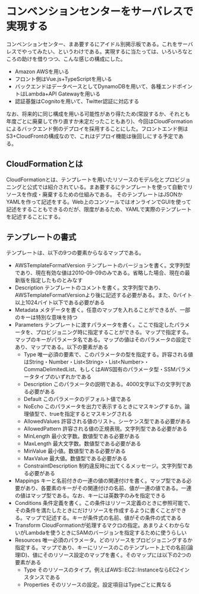 # コンベンションセンターをサーバレスで実現する

コンベンションセンター、まあ要するにアイドル別掲示板である。これをサーバレスでやってみたい、というわけである。実現するに当たっては、いろいろなところの助けを借りつつ、こんな感じの構成にした。

- Amazon AWSを用いる
- フロント側はVue.js+TypeScriptを用いる
- バックエンドはデータベースとしてDynamoDBを用いて、各種エンドポイントはLambda+API Gatewayを用いる
- 認証基盤はCognitoを用いて、Twitter認証に対応する

なお、将来的に同じ構成を用いる可能性があり得たため(常設するか、それとも年度ごとに廃棄して作り直すか未定だったこともあり)、今回はCloudFormationによるバックエンド側のデプロイを採用することにした。フロントエンド側はS3+CloudFrontの構成なので、これはデプロイ機能は後回しにする予定である。

## CloudFormationとは

CloudFormationとは、テンプレートを用いたリソースのモデル化とプロビジョニングと公式では紹介されている。まあ要するにテンプレートを使って自動でリソースを作成・廃棄するための仕組みである。
そのテンプレートはJSONかYAMLを作って記述をする。Web上のコンソールではオンラインでGUIを使って記述をすることもできるのだが、限度があるため、YAMLで実際のテンプレートを記述することにする。

## テンプレートの書式

テンプレートは、以下の9つの要素からなるマップである。

- AWSTemplateFormatVersion テンプレートのバージョンを書く。文字列型であり、現在有効な値は2010-09-09のみである。省略した場合、現在の最新版を指定したものとみなす
- Description テンプレートのコメントを書く。文字列型であり、AWSTemplateFormatVersionより後に記述する必要がある。また、0バイト以上1024バイト以下である必要がある
- Metadata メタデータを書く。任意のマップを入れることができるが、一部のキーは特別な意味を持つ
- Parameters テンプレートに渡すパラメータを書く。ここで指定したパラメータを、プロビジョニング時に指定することができる。マップで指定する。マップのキーがパラメータ名である。マップの値はそのパラメータの設定であり、マップである。以下の要素がある
    - Type 唯一必須の要素で、このパラメータの型を指定する。許容される値はString・Number・List&lt;String&gt;・List&lt;Number&gt;・CommaDelimitedList、もしくはAWS固有のパラメータ型・SSMパラメータタイプのいずれかである
    - Description このパラメータの説明である。4000文字以下の文字列である必要がある
    - Default このパラメータのデフォルト値である
    - NoEcho このパラメータを出力で表示するときにマスキングするか。論理値型で、trueを指定するとマスキングされる
    - AllowedValues 許容される値のリスト。シーケンス型である必要がある
    - AllowedPattern 許容される値の正規表現。文字列型である必要がある
    - MinLength 最小文字数。数値型である必要がある
    - MaxLength 最大文字数。数値型である必要がある
    - MinValue 最小値。数値型である必要がある
    - MaxValue 最大値。数値型である必要がある
    - ConstraintDescription 制約違反時に出てくるメッセージ。文字列型である必要がある
- Mappings キーと名前付きの一連の値の関連付けを書く。マップ型である必要があり、各要素のキーがその関連付けの名前、値が一連の値である。一連の値はマップ型である。なお、キーには英数字のみを指定できる
- Conditions 条件定義を書く。この条件はリソース定義のときに参照可能で、その条件を満たしたときにだけリソースを作成するように書くことができる。マップで記述する。キーが条件式の名前、値がその条件の式である
- Transform CloudFormationが処理するマクロの指定。あまりよくわからないがLambdaを使うときにSAMのバージョンを指定するために使うらしい
- Resources 唯一必須のパラメータ。どのリソースをプロビジョニングするか指定する。マップであり、キーにリソースのこのテンプレート上での名前(論理ID)、値にそのリソース設定のマップを書く。そのマップには以下の2つの要素がある
    - Type そのリソースのタイプ。例えばAWS::EC2::InstanceならEC2インスタンスである
    - Properties そのリソースの設定。設定項目はTypeごとに異なる